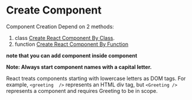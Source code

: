 # Create Component

Component Creation Depend on 2 methods:
1. class [Create React Component By Class](../src/components/create/Header/Header.js).
2. function [Create React Component By Function](../src/components/create/Button/Button.js)

**note that you can add component inside component**

**Note: Always start component names with a capital letter.**

React treats components starting with lowercase letters as DOM tags. For example, ``<greeting  />`` represents an HTML div tag, but ``<Greeting />`` represents a component and requires Greeting to be in scope.
